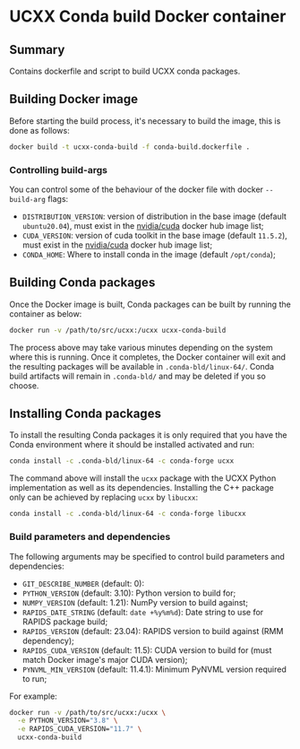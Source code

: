 # UCXX Conda build Docker container

## Summary

Contains dockerfile and script to build UCXX conda packages.

## Building Docker image

Before starting the build process, it's necessary to build the image, this is done as follows:

```bash
docker build -t ucxx-conda-build -f conda-build.dockerfile .
```

### Controlling build-args

You can control some of the behaviour of the docker file with docker `--build-arg` flags:

- `DISTRIBUTION_VERSION`: version of distribution in the base image (default `ubuntu20.04`), must exist in the [nvidia/cuda](https://hub.docker.com/layers/cuda/nvidia/cuda) docker hub image list;
- `CUDA_VERSION`: version of cuda toolkit in the base image (default `11.5.2`), must exist in the [nvidia/cuda](https://hub.docker.com/layers/cuda/nvidia/cuda) docker hub image list;
- `CONDA_HOME`: Where to install conda in the image (default `/opt/conda`);

## Building Conda packages

Once the Docker image is built, Conda packages can be built by running the container as below:

```bash
docker run -v /path/to/src/ucxx:/ucxx ucxx-conda-build
```

The process above may take various minutes depending on the system where this is running. Once it completes, the Docker container will exit and the resulting packages will be available in `.conda-bld/linux-64/`. Conda build artifacts will remain in `.conda-bld/` and may be deleted if you so choose.

## Installing Conda packages

To install the resulting Conda packages it is only required that you have the Conda environment where it should be installed activated and run:

```bash
conda install -c .conda-bld/linux-64 -c conda-forge ucxx
```

The command above will install the `ucxx` package with the UCXX Python implementation as well as its dependencies. Installing the C++ package only can be achieved by replacing `ucxx` by `libucxx`:

```bash
conda install -c .conda-bld/linux-64 -c conda-forge libucxx
```

### Build parameters and dependencies

The following arguments may be specified to control build parameters and dependencies:

- `GIT_DESCRIBE_NUMBER` (default: 0): 
- `PYTHON_VERSION` (default: 3.10): Python version to build for;
- `NUMPY_VERSION` (default: 1.21): NumPy version to build against;
- `RAPIDS_DATE_STRING` (default: `date +%y%m%d`): Date string to use for RAPIDS package build;
- `RAPIDS_VERSION` (default: 23.04): RAPIDS version to build against (RMM dependency);
- `RAPIDS_CUDA_VERSION` (default: 11.5): CUDA version to build for (must match Docker image's major CUDA version);
- `PYNVML_MIN_VERSION` (default: 11.4.1): Minimum PyNVML version required to run;

For example:

```bash
docker run -v /path/to/src/ucxx:/ucxx \
  -e PYTHON_VERSION="3.8" \
  -e RAPIDS_CUDA_VERSION="11.7" \
  ucxx-conda-build
```
